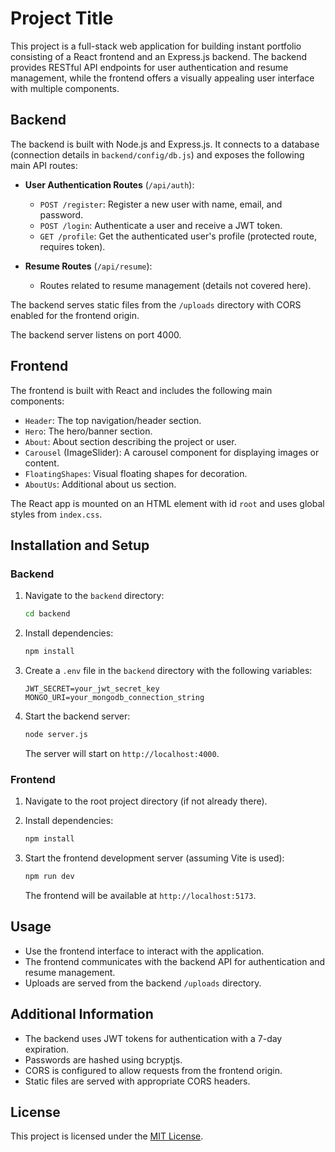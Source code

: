 # Project Title

This project is a full-stack web application for building instant portfolio consisting of a React frontend and an Express.js backend. The backend provides RESTful API endpoints for user authentication and resume management, while the frontend offers a visually appealing user interface with multiple components.

## Backend

The backend is built with Node.js and Express.js. It connects to a database (connection details in `backend/config/db.js`) and exposes the following main API routes:

- **User Authentication Routes** (`/api/auth`):
  - `POST /register`: Register a new user with name, email, and password.
  - `POST /login`: Authenticate a user and receive a JWT token.
  - `GET /profile`: Get the authenticated user's profile (protected route, requires token).

- **Resume Routes** (`/api/resume`):
  - Routes related to resume management (details not covered here).

The backend serves static files from the `/uploads` directory with CORS enabled for the frontend origin.

The backend server listens on port 4000.

## Frontend

The frontend is built with React and includes the following main components:

- `Header`: The top navigation/header section.
- `Hero`: The hero/banner section.
- `About`: About section describing the project or user.
- `Carousel` (ImageSlider): A carousel component for displaying images or content.
- `FloatingShapes`: Visual floating shapes for decoration.
- `AboutUs`: Additional about us section.

The React app is mounted on an HTML element with id `root` and uses global styles from `index.css`.

## Installation and Setup

### Backend

1. Navigate to the `backend` directory:
   ```bash
   cd backend
   ```

2. Install dependencies:
   ```bash
   npm install
   ```

3. Create a `.env` file in the `backend` directory with the following variables:
   ```
   JWT_SECRET=your_jwt_secret_key
   MONGO_URI=your_mongodb_connection_string
   ```

4. Start the backend server:
   ```bash
   node server.js
   ```
   The server will start on `http://localhost:4000`.

### Frontend

1. Navigate to the root project directory (if not already there).

2. Install dependencies:
   ```bash
   npm install
   ```

3. Start the frontend development server (assuming Vite is used):
   ```bash
   npm run dev
   ```
   The frontend will be available at `http://localhost:5173`.

## Usage

- Use the frontend interface to interact with the application.
- The frontend communicates with the backend API for authentication and resume management.
- Uploads are served from the backend `/uploads` directory.

## Additional Information

- The backend uses JWT tokens for authentication with a 7-day expiration.
- Passwords are hashed using bcryptjs.
- CORS is configured to allow requests from the frontend origin.
- Static files are served with appropriate CORS headers.

## License
This project is licensed under the [MIT License](LICENSE).




